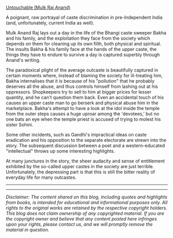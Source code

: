 [Untouchable (Mulk Raj Anand)](https://www.goodreads.com/book/show/162.Untouchable)

A poignant, raw portrayal of caste discrimination in pre-Independent India (and, unfortunately, current India as well).

Mulk Anand Raj lays out a day in the life of the Bhangi caste sweeper Bakha and his family, and the exploitation they face from the society which depends on them for cleaning up its own filth, both physical and spiritual. The insults Bakha & his family face at the hands of the upper caste, the things they have to endure to survive a day is captured superbly through Anand's writing.

The paradoxical plight of the average outcaste is beautifully captured in certain moments where, instead of blaming the society for ill-treating him, Bakha internalises that it is because of his "pollution" that he probably deserves all the abuse, and thus controls himself from lashing out at his oppressors. Shopkeepers try to sell to him at bigger prices for lesser quantity, and he can't question them back. Even an accidental touch of his causes an upper caste man to go berserk and physical abuse him in the marketplace. Bakha's attempt to have a look at the idol inside the temple from the outer steps causes a huge uproar among the 'devotees,’ but no one bats an eye when the temple priest is accused of trying to molest his sister Sohini.

Some other incidents, such as Gandhi's impractical ideas on caste eradication and his opposition to the separate electorate are strewn into the story. The subsequent discussion between a poet and a western-educated "intellectual" throws up some interesting highlights.

At many junctures in the story, the sheer audacity and sense of entitlement exhibited by the so-called upper castes in the society are just terrible. Unfortunately, the depressing part is that this is still the bitter reality of everyday life for many outcastes.



---
---
*Disclaimer: The content shared on this blog, including quotes and highlights from books, is intended for educational and informational purposes only. All rights to the original works are retained by the respective copyright holders. This blog does not claim ownership of any copyrighted material. If you are the copyright owner and believe that any content posted here infringes upon your rights, please contact us, and we will promptly remove the material in question.*
